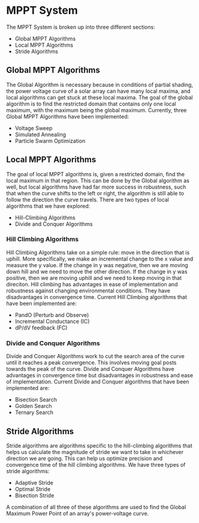 # MPPT System
The MPPT System is broken up into three different sections:
- Global MPPT Algorithms
- Local MPPT Algorithms
- Stride Algorithms

## Global MPPT Algorithms
The Global Algorithm is necessary because in conditions of partial shading, the power voltage curve of a solar array can have many local maxima, and local algorithms can get stuck at these local maxima. 
The goal of the global algorithm is to find the restricted domain that contains only one local maximum, with the maximum being the global maximum. 
Currently, three Global MPPT Algorithms have been implemented:
- Voltage Sweep
- Simulated Annealing
- Particle Swarm Optimization

## Local MPPT Algorithms
The goal of local MPPT algorithms is, given a restricted domain, find the local maximum in that region. This can be done by the Global algorithm as well, but local algorithms have had far more success in robustness, such that when the curve shifts to the left or right, the algorithm is still able to follow the direction the curve travels. There are two types of local algorithms that we have explored:
- Hill-Climbing Algorithms
- Divide and Conquer Algorithms
### Hill Climbing Algorithms
Hill Climbing Algorithms take on a simple rule: move in the direction that is uphill. More specifically, we make an incremental change to the x value and measure the y value. If the change in y was negative, then we are moving down hill and we need to move the other direction. If the change in y was positive, then we are moving uphill and we need to keep moving in that direciton. Hill climbing has advantages in ease of implementation and robustness against changing environmental conditions. They have disadvantages in convergence time. Current Hill Climbing algorithms that have been implemented are:
- PandO (Perturb and Observe)
- Incremental Conductance (IC)
- dP/dV feedback (FC)

### Divide and Conquer Algorithms
Divide and Conquer Algorithms work to cut the search area of the curve until it reaches a peak convergence. This involves moving goal posts towards the peak of the curve. Divide and Conquer Algorithms have advantages in convergence time but disadvantages in robustness and ease of implementation. Current Divide and Conquer algorithms that have been implemented are:
- Bisection Search
- Golden Search
- Ternary Search

## Stride Algorithms
Stride algorithms are algorithms specific to the hill-climbing algorithms that helps us calculate the magnitude of stride we want to take in whichever direction we are going. This can help us optimize precision and convergence time of the hill climbing algorithms. We have three types of stride algorithms:
- Adaptive Stride
- Optimal Stride
- Bisection Stride

A combination of all three of these algorithms are used to find the Global Maximum Power Point of an array's power-voltage curve.
